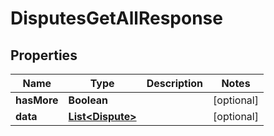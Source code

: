 

# DisputesGetAllResponse


## Properties

| Name | Type | Description | Notes |
|------------ | ------------- | ------------- | -------------|
|**hasMore** | **Boolean** |  |  [optional] |
|**data** | [**List&lt;Dispute&gt;**](Dispute.md) |  |  [optional] |




